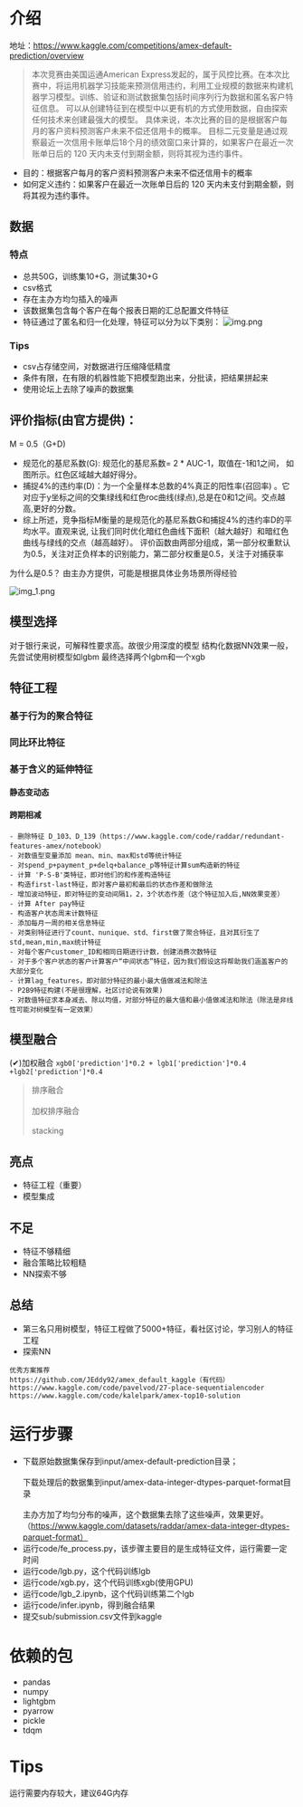 # 介绍
地址：https://www.kaggle.com/competitions/amex-default-prediction/overview

> 本次竞赛由美国运通American Express发起的，属于风控比赛。在本次比赛中，将运用机器学习技能来预测信用违约，利用工业规模的数据来构建机器学习模型。训练、验证和测试数据集包括时间序列行为数据和匿名客户特征信息。
可以从创建特征到在模型中以更有机的方式使用数据，自由探索任何技术来创建最强大的模型。
具体来说，本次比赛的目的是根据客户每月的客户资料预测客户未来不偿还信用卡的概率。
目标二元变量是通过观察最近一次信用卡账单后18个月的绩效窗口来计算的，如果客户在最近一次账单日后的 120 天内未支付到期金额，则将其视为违约事件。

- 目的：根据客户每月的客户资料预测客户未来不偿还信用卡的概率
- 如何定义违约：如果客户在最近一次账单日后的 120 天内未支付到期金额，则将其视为违约事件。

## 数据

### 特点
- 总共50G，训练集10+G，测试集30+G
- csv格式
- 存在主办方均匀插入的噪声
- 该数据集包含每个客户在每个报表日期的汇总配置文件特征
- 特征通过了匿名和归一化处理，特征可以分为以下类别：
![img.png](https://github.com/ZhendongTang/Kaggle-American-Express-Default-Prediction/edit/main/img.png)

### Tips
- csv占存储空间，对数据进行压缩降低精度
- 条件有限，在有限的机器性能下把模型跑出来，分批读，把结果拼起来
- 使用论坛上去除了噪声的数据集

## 评价指标(由官方提供)：
M = 0.5（G+D)
- 规范化的基尼系数(G): 规范化的基尼系数= 2 * AUC-1，取值在-1和1之间， 如图所示。红色区域越大越好得分。
- 捕捉4%的违约率(D)：为一个全量样本总数的4%真正的阳性率(召回率) 。它对应于y坐标之间的交集绿线和红色roc曲线(绿点),总是在0和1之间。交点越高,更好的分数。
- 综上所述，竞争指标M衡量的是规范化的基尼系数G和捕捉4%的违约率D的平均水平。直观来说, 让我们同时优化暗红色曲线下面积（越大越好）和暗红色曲线与绿线的交点（越高越好）。
评价函数由两部分组成，第一部分权重默认为0.5，关注对正负样本的识别能力，第二部分权重是0.5，关注于对捕获率

为什么是0.5？ 
由主办方提供，可能是根据具体业务场景所得经验

![img_1.png](https://github.com/ZhendongTang/Kaggle-American-Express-Default-Prediction/edit/main/img_1.png)

## 模型选择
对于银行来说，可解释性要求高。故很少用深度的模型
结构化数据NN效果一般，先尝试使用树模型如lgbm
最终选择两个lgbm和一个xgb

## 特征工程
### 基于行为的聚合特征
### 同比环比特征
### 基于含义的延伸特征
#### 静态变动态
#### 跨期相减

```angular2html
- 删除特征 D_103、D_139（https://www.kaggle.com/code/raddar/redundant-features-amex/notebook）
- 对数值型变量添加 mean、min、max和std等统计特征
- 对spend_p+payment_p+delq+balance_p等特征计算sum构造新的特征
- 计算 'P-S-B'类特征，即对他们的和作差构造特征
- 构造first-last特征，即对客户最初和最后的状态作差和做除法
- 增加波动特征，即对特征的变动间隔1，2，3个状态作差（这个特征加入后,NN效果变差）
- 计算 After pay特征
- 构造客户状态周末计数特征
- 添加每月一周的相关信息特征
- 对类别特征进行了count、nunique、std、first做了聚合特征，且对其衍生了std,mean,min,max统计特征
- 对每个客户customer_ID和相同日期进行计数，创建消费次数特征
- 对于多个客户状态的客户计算客户“中间状态”特征，因为我们假设这将帮助我们涵盖客户的大部分变化
- 计算lag_features，即对部分特征的最小最大值做减法和除法
- P2B9特征构建(不是很理解，社区讨论说有效果)
- 对数值特征求本身减去、除以均值，对部分特征的最大值和最小值做减法和除法（除法是非线性可能对树模型有一定效果）
```

## 模型融合
(✔)加权融合 
`xgb0['prediction']*0.2 + lgb1['prediction']*0.4 +lgb2['prediction']*0.4`
> 排序融合 <br>  
加权排序融合 <br>  
stacking



## 亮点
- 特征工程（重要）
- 模型集成

## 不足
- 特征不够精细
- 融合策略比较粗糙
- NN探索不够

## 总结
- 第三名只用树模型，特征工程做了5000+特征，看社区讨论，学习别人的特征工程
- 探索NN

```angular2html
优秀方案推荐
https://github.com/JEddy92/amex_default_kaggle（有代码）
https://www.kaggle.com/code/pavelvod/27-place-sequentialencoder
https://www.kaggle.com/code/kalelpark/amex-top10-solution
```

# 运行步骤
- 下载原始数据集保存到input/amex-default-prediction目录；<br>  
  下载处理后的数据集到input/amex-data-integer-dtypes-parquet-format目录 <br>  
  主办方加了均匀分布的噪声，这个数据集去除了这些噪声，效果更好。（https://www.kaggle.com/datasets/raddar/amex-data-integer-dtypes-parquet-format）
- 运行code/fe_process.py，该步骤主要目的是生成特征文件，运行需要一定时间
- 运行code/lgb.py，这个代码训练lgb
- 运行code/xgb.py，这个代码训练xgb(使用GPU)
- 运行code/lgb_2.ipynb，这个代码训练第二个lgb
- 运行code/infer.ipynb，得到融合结果
- 提交sub/submission.csv文件到kaggle

# 依赖的包
- pandas
- numpy
- lightgbm
- pyarrow
- pickle
- tdqm

# Tips 
运行需要内存较大，建议64G内存
